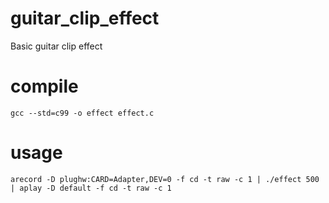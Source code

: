 # guitar_clip_effect

Basic guitar clip effect

# compile

    gcc --std=c99 -o effect effect.c

# usage

    arecord -D plughw:CARD=Adapter,DEV=0 -f cd -t raw -c 1 | ./effect 500 | aplay -D default -f cd -t raw -c 1
